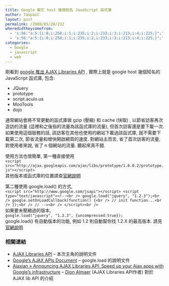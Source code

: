 ```yaml
---
title: Google 幫忙 host 幾個知名 JavaScript 函式庫
author: TaopaiC
layout: post
permalink: /2008/05/28/232
wheredidtheycomefrom:
  - 's:56:"a:5:{i:0;i:258;i:1;i:235;i:2;i:233;i:3;i:213;i:4;i:225;}";'
  - 's:56:"a:5:{i:0;i:258;i:1;i:235;i:2;i:233;i:3;i:213;i:4;i:225;}";'
categories:
  - Google
  - javascript
  - web
---
```

剛看到 [google 推出 AJAX Libraries API][1] , 實際上就是 google host 幾個知名的 JavaScript 函式庫, 包含:

*   JQuery
*   prototype
*   script.aculo.us
*   MooTools
*   dojo

通常網站會將不常更動的函式庫做 gzip (壓縮) 和 cache (快取) , 以節省訪客再次造訪的流量 (這裡和之後指的流量為該函式庫的流量), 但首次訪客還是要下載一次. 如果使用這個服務的話, 該訪客在其他也使用的網站下載過該函式庫, 就不需要下載第二次, 節省流量和增快開啟網頁的速度. 對網站主而言, 省了首次訪客的流量, 對使用者來說, 省了 n 個網站的流量. 聽起來真不錯.<!--more-->

使用方法也很簡單, 第一種直接使用  
`<script src="http://ajax.googleapis.com/ajax/libs/prototype/1.6.0.2/prototype.js"></script>`  
其他版本或函式庫的位置請查[官網說明][2]

第二種使用 google.load() 的方式,  
`<script src="http://www.google.com/jsapi"></script> <script type="text/javascript"><!--<br />
google.load("jquery", "1.2.3");<br />
google.setOnLoadCallback(function() {<br />
// init function...<br />
});<br />
// --><br />
</script><br />
`  
如果要未壓縮過的版本,  
`google.load("jquery", "1.2.3", {uncompressed:true});`  
google.load() 有自動版本的功能, 例如 1.2 則自動幫你找 1.2.X 的最高版本. 請見[官網說明][3]

### 相關連結

*   [AJAX Libraries API][4] &#8211; 本次主角的說明文件
*   [Google&#8217;s AJAX APIs Document][5] &#8211; google.load 的說明文件
*   [Ajaxian » Announcing AJAX Libraries API: Speed up your Ajax apps with Google’s infrastructure][6] &#8211; [Dion Almaer][7] (AJAX Libraries API作者) 對於 AJAX lib API 的介紹

 [1]: http://googleajaxsearchapi.blogspot.com/2008/05/speed-up-access-to-your-favorite.html
 [2]: http://code.google.com/apis/ajaxlibs/documentation/index.html
 [3]: http://code.google.com/apis/ajax/documentation/#Versioning
 [4]: http://code.google.com/apis/ajaxlibs/
 [5]: http://code.google.com/apis/ajax/documentation/
 [6]: http://ajaxian.com/archives/announcing-ajax-libraries-api-speed-up-your-ajax-apps-with-googles-infrastructure
 [7]: http://ajaxian.com/about-us/#DionAlmaer
